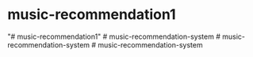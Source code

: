 # music-recommendation1
"# music-recommendation1" 
#   m u s i c - r e c o m m e n d a t i o n - s y s t e m  
 #   m u s i c - r e c o m m e n d a t i o n - s y s t e m  
 #   m u s i c - r e c o m m e n d a t i o n - s y s t e m  
 